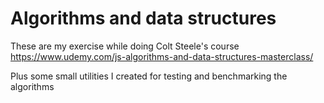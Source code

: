 # Algorithms and data structures

These are my exercise while doing Colt Steele's course https://www.udemy.com/js-algorithms-and-data-structures-masterclass/

Plus some small utilities I created for testing and benchmarking the algorithms
